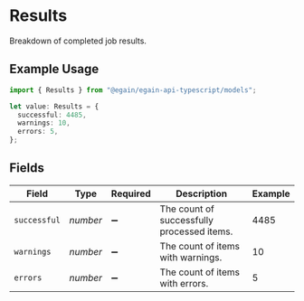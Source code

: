 # Results

Breakdown of completed job results.

## Example Usage

```typescript
import { Results } from "@egain/egain-api-typescript/models";

let value: Results = {
  successful: 4485,
  warnings: 10,
  errors: 5,
};
```

## Fields

| Field                                      | Type                                       | Required                                   | Description                                | Example                                    |
| ------------------------------------------ | ------------------------------------------ | ------------------------------------------ | ------------------------------------------ | ------------------------------------------ |
| `successful`                               | *number*                                   | :heavy_minus_sign:                         | The count of successfully processed items. | 4485                                       |
| `warnings`                                 | *number*                                   | :heavy_minus_sign:                         | The count of items with warnings.          | 10                                         |
| `errors`                                   | *number*                                   | :heavy_minus_sign:                         | The count of items with errors.            | 5                                          |